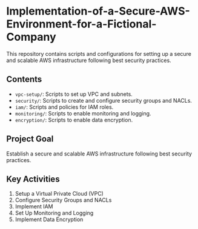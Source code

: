 # Implementation-of-a-Secure-AWS-Environment-for-a-Fictional-Company

This repository contains scripts and configurations for setting up a secure and scalable AWS infrastructure following best security practices.

## Contents

- `vpc-setup/`: Scripts to set up VPC and subnets.
- `security/`: Scripts to create and configure security groups and NACLs.
- `iam/`: Scripts and policies for IAM roles.
- `monitoring/`: Scripts to enable monitoring and logging.
- `encryption/`: Scripts to enable data encryption.

## Project Goal

Establish a secure and scalable AWS infrastructure following best security practices.

## Key Activities

1. Setup a Virtual Private Cloud (VPC)
2. Configure Security Groups and NACLs
3. Implement IAM
4. Set Up Monitoring and Logging
5. Implement Data Encryption
